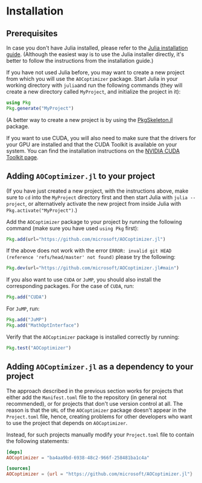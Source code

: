 # Installation

## Prerequisites

In case you don't have Julia installed, please refer to the
[Julia installation guide](https://julialang.org/install/).
(Although the easiest way is to use the Julia installer directly,
it's better to follow the instructions from the installation guide.)

If you have not used Julia before, you may want to create a new
project from which you will use the `AOCoptimizer` package.
Start Julia in your working directory with `julia`and run the following commands
(they will create a new directory called `MyProject`, and initialize
the project in it):

```julia
using Pkg
Pkg.generate("MyProject")
```

(A better way to create a new project is by using the
[PkgSkeleton.jl](https://github.com/tpapp/PkgSkeleton.jl) package.

If you want to use CUDA, you will also need to make sure that
the drivers for your GPU are installed and that the CUDA Toolkit
is available on your system. You can find the installation instructions
on the [NVIDIA CUDA Toolkit page](https://developer.nvidia.com/cuda-downloads).

## Adding `AOCoptimizer.jl` to your project

(If you have just created a new project, with the instructions above,
make sure to `cd` into the `MyProject` directory first and then start Julia
with `julia --project`, or alternatively activate the new project from
inside Julia with `Pkg.activate("MyProject")`.)

Add the `AOCoptimizer` package to your project by running the following command
(make sure you have used `using Pkg` first):

```julia
Pkg.add(url="https://github.com/microsoft/AOCoptimizer.jl")
```

If the above does not work with the error
`ERROR: invalid git HEAD (reference 'refs/head/master' not found)`
please try the following:

```julia
Pkg.dev(url="https://github.com/microsoft/AOCoptimizer.jl#main")
```

If you also want to use `CUDA` or `JuMP`,
you should also install the corresponding packages.
For the case of `CUDA`, run:

```julia
Pkg.add("CUDA")
```

For `JuMP`, run:

```julia
Pkg.add("JuMP")
Pkg.add("MathOptInterface")
```

Verify that the `AOCoptimizer` package is installed correctly by running:

```julia
Pkg.test("AOCoptimizer")
```

## Adding `AOCoptimizer.jl` as a dependency to your project

The approach described in the previous section works for projects
that either add the `Manifest.toml` file to the repository (in general not recommended),
or for projects that don't use version control at all. The reason is that
the `URL` of the `AOCoptimizer` package doesn't appear in the `Project.toml` file,
hence, creating problems for other developers who want to use the project
that depends on `AOCoptimizer`.

Instead, for such projects manually modify your `Project.toml` file to contain
the following statements:

```toml
[deps]
AOCoptimizer = "ba4aa9bd-6938-48c2-966f-258481ba1c4a"

[sources]
AOCoptimizer = {url = "https://github.com/microsoft/AOCoptimizer.jl"}
```
